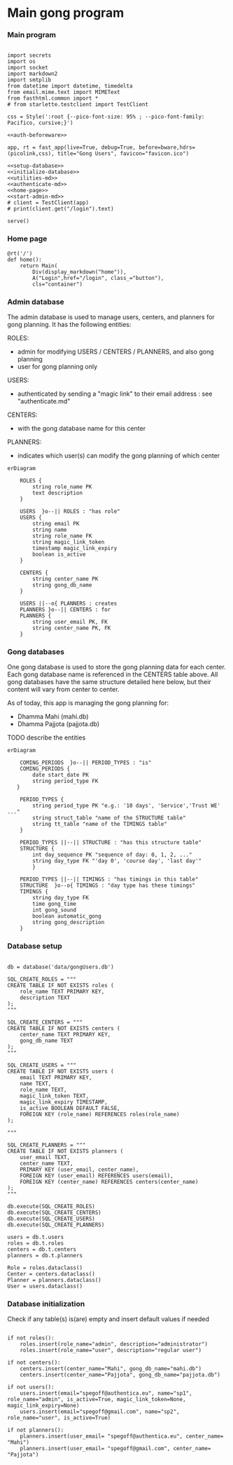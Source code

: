 # Main gong program

### Main program

``` {.python file= main.py}

import secrets
import os
import socket
import markdown2
import smtplib
from datetime import datetime, timedelta
from email.mime.text import MIMEText
from fasthtml.common import *
# from starlette.testclient import TestClient

css = Style(':root {--pico-font-size: 95% ; --pico-font-family: Pacifico, cursive;}')

<<auth-beforeware>>

app, rt = fast_app(live=True, debug=True, before=bware,hdrs=(picolink,css), title="Gong Users", favicon="favicon.ico")

<<setup-database>>
<<initialize-database>>
<<utilities-md>>
<<authenticate-md>>
<<home-page>>
<<start-admin-md>>
# client = TestClient(app)
# print(client.get("/login").text)

serve()
```
### Home page   

``` {.python #home-page}
@rt('/')
def home():
    return Main(
        Div(display_markdown("home")),
        A("Login",href="/login", class_="button"),
        cls="container")
```

### Admin database

The admin database is used to manage users, centers, and planners for gong planning. It has the following entities:

ROLES:
- admin for modifying USERS / CENTERS / PLANNERS, and also gong planning 
- user for gong planning only

USERS:
- authenticated by sending a "magic link" to their email address : see "authenticate.md"

CENTERS:
- with the gong database name for this center

PLANNERS:
- indicates which user(s) can modify the gong planning of which center 

```mermaid
erDiagram

    ROLES { 
        string role_name PK
        text description
    }

    USERS  }o--|| ROLES : "has role"
    USERS {
        string email PK
        string name
        string role_name FK
        string magic_link_token
        timestamp magic_link_expiry
        boolean is_active
    }

    CENTERS {
        string center_name PK
        string gong_db_name
    }

    USERS ||--o{ PLANNERS : creates
    PLANNERS }o--|| CENTERS : for
    PLANNERS {
        string user_email PK, FK
        string center_name PK, FK
    }
```

### Gong databases

One gong database is used to store the gong planning data for each center. Each gong database name is referenced in the CENTERS table above.
All gong databases have the same structure detailed here below, but their content will vary from center to center.

As of today, this app is managing the gong planning for:

- Dhamma Mahi (mahi.db)
- Dhamma Pajjota (pajjota.db)


TODO describe the entities

```mermaid
erDiagram

    COMING_PERIODS  }o--|| PERIOD_TYPES : "is"
    COMING_PERIODS { 
        date start_date PK
        string period_type FK 
   }

    PERIOD_TYPES { 
        string period_type PK "e.g.: '10 days', 'Service','Trust WE' ..."
        string struct_table "name of the STRUCTURE table"
        string tt_table "name of the TIMINGS table"
    }

    PERIOD_TYPES ||--|| STRUCTURE : "has this structure table"
    STRUCTURE {
        int day_sequence PK "sequence of day: 0, 1, 2, ..."
        string day_type FK "'day 0', 'course day', 'last day'"
        }

    PERIOD_TYPES ||--|| TIMINGS : "has timings in this table"
    STRUCTURE  }o--o{ TIMINGS : "day type has these timings"
    TIMINGS {
        string day_type FK
        time gong_time
        int gong_sound
        boolean automatic_gong
        string gong_description
    }
```


### Database setup

``` {.python #setup-database}

db = database('data/gongUsers.db')

SQL_CREATE_ROLES = """
CREATE TABLE IF NOT EXISTS roles (
    role_name TEXT PRIMARY KEY,
    description TEXT
);
"""

SQL_CREATE_CENTERS = """
CREATE TABLE IF NOT EXISTS centers (
    center_name TEXT PRIMARY KEY,
    gong_db_name TEXT
);
"""

SQL_CREATE_USERS = """
CREATE TABLE IF NOT EXISTS users (
    email TEXT PRIMARY KEY,
    name TEXT,
    role_name TEXT,
    magic_link_token TEXT,
    magic_link_expiry TIMESTAMP,
    is_active BOOLEAN DEFAULT FALSE,
    FOREIGN KEY (role_name) REFERENCES roles(role_name)
);

"""

SQL_CREATE_PLANNERS = """
CREATE TABLE IF NOT EXISTS planners (
    user_email TEXT,
    center_name TEXT,
    PRIMARY KEY (user_email, center_name),
    FOREIGN KEY (user_email) REFERENCES users(email),
    FOREIGN KEY (center_name) REFERENCES centers(center_name)
);
"""

db.execute(SQL_CREATE_ROLES)
db.execute(SQL_CREATE_CENTERS)
db.execute(SQL_CREATE_USERS)
db.execute(SQL_CREATE_PLANNERS)

users = db.t.users
roles = db.t.roles
centers = db.t.centers
planners = db.t.planners

Role = roles.dataclass()
Center = centers.dataclass()
Planner = planners.dataclass()
User = users.dataclass()
```
### Database initialization

Check if any table(s) is(are) empty and insert default values if needed

``` {.python #initialize-database}

if not roles():
    roles.insert(role_name="admin", description="administrator")
    roles.insert(role_name="user", description="regular user")

if not centers():
    centers.insert(center_name="Mahi", gong_db_name="mahi.db")
    centers.insert(center_name="Pajjota", gong_db_name="pajjota.db")

if not users():
    users.insert(email="spegoff@authentica.eu", name="sp1", role_name="admin", is_active=True, magic_link_token=None, magic_link_expiry=None)
    users.insert(email="spegoff@gmail.com", name="sp2", role_name="user", is_active=True)

if not planners():
    planners.insert(user_email= "spegoff@authentica.eu", center_name= "Mahi")
    planners.insert(user_email= "spegoff@gmail.com", center_name= "Pajjota")
```
